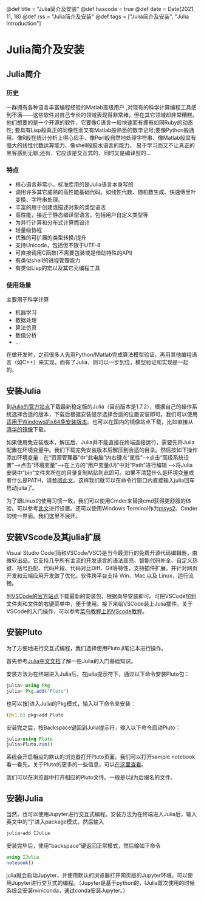 @def title = "Julia简介及安装"
@def hascode = true
@def date = Date(2021, 11, 18)
@def rss = "Julia简介及安装"
@def tags = ["Julia简介及安装", "Julia Introduction"]

# Julia简介及安装

## Julia简介

### 历史

一群拥有各种语言丰富编程经验的Matlab高级用户 ,对现有的科学计算编程工具感到不满——这些软件对自己专长的领域表现得非常棒，但在其它领域却非常糟糕。他们想要的是一个开源的软件，它要像C语言一般快速而有拥有如同Ruby的动态性; 要具有Lisp般真正的同像性而又有Matlab般熟悉的数学记号;要像Python般通用、像R般在统计分析上得心应手、像Perl般自然地处理字符串、像Matlab般具有强大的线性代数运算能力、像shell般胶水语言的能力， 易于学习而又不让真正的黑客感到无聊;还有，它应该是交互式的，同时又是编译型的...

### 特点

- 核心语言非常小。标准库用的是Julia语言本身写的
- 调用许多其它成熟的高性能基础代码。如线性代数、随机数生成、快速傅里叶变换、字符串处理。
- 丰富的用于创建或描述对象的类型语法
- 高性能，接近于静态编译型语言。包括用户自定义类型等
- 为并行计算和分布式计算而设计
- 轻量级协程
- 优雅的可扩展的类型转换/提升
- 支持Unicode，包括但不限于UTF-8
- 可直接调用C函数(不需要包装或是借助特殊的API)
- 有类似shelI的进程管理能力
- 有类似Lisp的宏以及其它元编程工具

### 使用场景

主要用于科学计算

- 机器学习
- 数据处理
- 算法仿真
- 数值分析
- ...

在做开发时，之前很多人先用Python/Matlab完成算法模型验证，再用其他编程语言（如C++）来实现，而有了Julia，则可以一步到位，模型验证和实现是一起的。

## 安装Julia

到[Julia的官方站点](https://julialang.org/)下载最新稳定版的Julia（目前版本是1.7.2），根据自己的操作系统选择合适的版本，下载后根据安装提示选择合适的位置安装即可。我们可以使用[适用于Windows的x64免安装版本](https://julialang-s3.julialang.org/bin/winnt/x64/1.6/julia-1.6.3-win64.zip)。也可以在国内的镜像站点下载，比如直接从[清华的镜像](https://mirrors.tuna.tsinghua.edu.cn/julia-releases/bin/winnt/x64/1.7/julia-1.7.2-win64.zip)下载。

如果使用免安装版本，解压后，Julia并不能直接在终端直接运行，需要先将Julia配置在环境变量中。我们下载完免安装版本后解压到合适的目录。然后按如下操作添加环境变量：在“资源管理器”中“此电脑”内右键点“属性”—>点击“高级系统设置”—>点击“环境变量”—>在上方的“用户变量(U)”中对“Path”进行编辑 —>将Julia安装中“bin”文件夹所在的目录复制粘贴到此即可。如果不清楚什么是环境变量或者什么是PATH，请[参阅此文](https://www.cnblogs.com/qtiger/p/13903609.html)。这样我们就可以在命令行窗口内直接输入julia回车启动julia了。


为了跟Linux的使用习惯一致，我们可以使用Cmder来替换cmd获得更舒服的体验。可以参考[此文](https://www.jianshu.com/p/5b7c985240a7)进行设置。还可以使用Windows Terminal作为[msys2](https://www.msys2.org/)、Cmder的统一界面。我们这里不展开。

## 安装VScode及其julia扩展

Visual Studio Code(简称VSCode/VSC)是当今最流行的免费开源代码编辑器，由微软出品。它支持几乎所有主流的开发语言的语法高亮、智能代码补全、自定义热键、括号匹配、代码片段、代码对比Diff、Git等特性，支持插件扩展，并针对网页开发和云端应用开发做了优化。软件跨平台支持 Win、Mac 以及 Linux，运行流畅。

到[VSCode的官方站点](https://code.visualstudio.com/)下载最新的安装包，根据向导安装即可。可把VSCode加到文件夹和文件的右键菜单中，便于使用。接下来给VSCode装上Julia插件。关于VSCode的入门操作，可以参考[菜鸟教程上的VScode教程](https://www.runoob.com/w3cnote/vscode-tutorial.html)。

## 安装Pluto

为了方便地进行交互式编程，我们选择使用Pluto.jl笔记本进行操作。

首先参考[Julia中文文档](https://docs.juliacn.com/latest/manual/getting-started/)了解一些Julia的入门基础知识。

安装方法为在终端进入Julia后，在julia提示符下，通过以下命令安装Pluto包：
```julia
julia> using Pkg
julia> Pkg.add("Pluto")
```
也可以按]进入Julia的Pkg模式，输入以下命令来安装：
```julia
(@v1.6) pkg>add Pluto
```
安装完之后，按Backspace键回到Julia提示符，输入以下命令启动Pluto：
```julia
julia>using Pluto
julia>Pluto.run()
```
系统会开启相应的默认的浏览器打开Pluto页面。我们可以打开sample notebook看一看先。关于Pluto的更多的一些信息，可以[在这里查看](https://github.com/fonsp/Pluto.jl)。

我们可以在浏览器中打开相应的Pluto文件。一般是以jl为后缀名的文件。

## 安装IJulia
当然，也可以使用Jupyter进行交互式编程。安装方法为在终端进入Julia后，输入英文中的"]"进入package模式，然后输入

```julia
julia>add IJulia
```
安装完毕后，使用“backspace”键返回正常模式，然后输如下命令

```julia
using IJulia
notebook()
```
julia就会启动Jupyter，并使用默认的浏览器打开网页版的Jupyter环境。可以使用Jupyter进行交互式的编程。（Jupyter是基于python的，IJulia首次使用的时候系统会安装miniconda，通过conda安装Jupyter。）